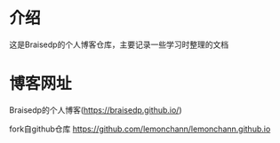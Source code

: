 # 介绍
这是Braisedp的个人博客仓库，主要记录一些学习时整理的文档

# 博客网址

Braisedp的个人博客(https://braisedp.github.io/)

fork自github仓库 https://github.com/lemonchann/lemonchann.github.io